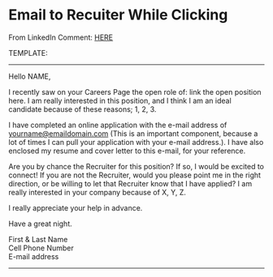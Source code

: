 # Email to Recuiter While Clicking

From LinkedIn Comment: [HERE](https://www.linkedin.com/feed/update/urn:li:activity:7041819463943417856?commentUrn=urn%3Ali%3Acomment%3A%28activity%3A7041819463943417856%2C7042220504883073024%29&replyUrn=urn%3Ali%3Acomment%3A%28activity%3A7041819463943417856%2C7042302499923378176%29)

TEMPLATE:

----
Hello NAME,

I recently saw on your Careers Page the open role of: link the open position here. I am really interested in this position, and I think I am an ideal candidate because of these reasons; 1, 2, 3.

I have completed an online application with the e-mail address of yourname@emaildomain.com (This is an important component, because a lot of times I can pull your application with your e-mail address.). I have also enclosed my resume and cover letter to this e-mail, for your reference.

Are you by chance the Recruiter for this position? If so, I would be excited to connect! If you are not the Recruiter, would you please point me in the right direction, or be willing to let that Recruiter know that I have applied? I am really interested in your company because of X, Y, Z.

I really appreciate your help in advance.

Have a great night.

First & Last Name<br/>
Cell Phone Number<br/>
E-mail address

----